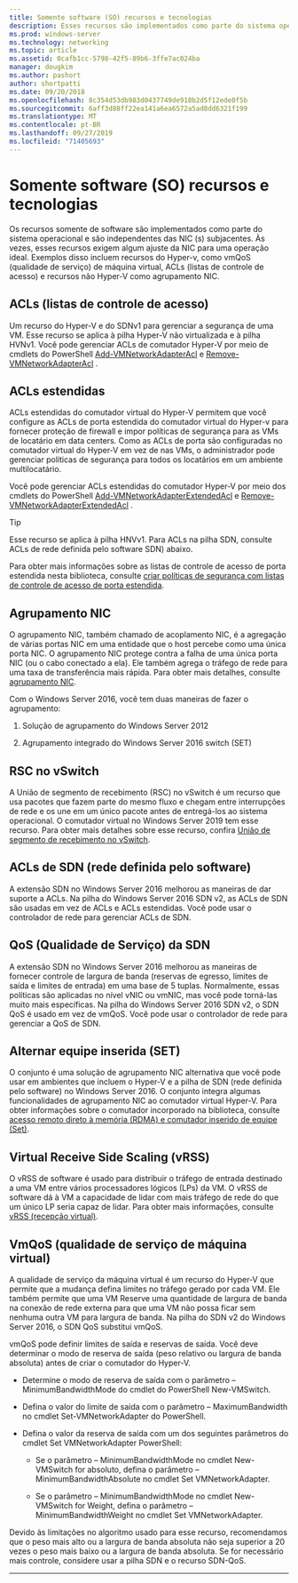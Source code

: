```yaml
---
title: Somente software (SO) recursos e tecnologias
description: Esses recursos são implementados como parte do sistema operacional e são independentes das NIC (s) subjacentes. Às vezes, esses recursos exigem algum ajuste da NIC para uma operação ideal. Exemplos disso incluem recursos do Hyper-v, como vmQoS (qualidade de serviço) de máquina virtual, ACLs (listas de controle de acesso) e recursos não Hyper-V como agrupamento NIC.
ms.prod: windows-server
ms.technology: networking
ms.topic: article
ms.assetid: 0cafb1cc-5798-42f5-89b6-3ffe7ac024ba
manager: dougkim
ms.author: pashort
author: shortpatti
ms.date: 09/20/2018
ms.openlocfilehash: 8c354d53db983d0437749de918b2d5f12ede0f5b
ms.sourcegitcommit: 6aff3d88ff22ea141a6ea6572a5ad8dd6321f199
ms.translationtype: MT
ms.contentlocale: pt-BR
ms.lasthandoff: 09/27/2019
ms.locfileid: "71405693"
---
```

# <a name="software-only-so-features-and-technologies"></a>Somente software (SO) recursos e tecnologias
Os recursos somente de software são implementados como parte do sistema operacional e são independentes das NIC (s) subjacentes. Às vezes, esses recursos exigem algum ajuste da NIC para uma operação ideal. Exemplos disso incluem recursos do Hyper-v, como vmQoS (qualidade de serviço) de máquina virtual, ACLs (listas de controle de acesso) e recursos não Hyper-V como agrupamento NIC.

## <a name="access-control-lists-acls"></a>ACLs (listas de controle de acesso)

Um recurso do Hyper-V e do SDNv1 para gerenciar a segurança de uma VM. Esse recurso se aplica à pilha Hyper-V não virtualizada e à pilha HVNv1. Você pode gerenciar ACLs de comutador Hyper-V por meio de cmdlets do PowerShell [Add-VMNetworkAdapterAcl](https://docs.microsoft.com/powershell/module/hyper-v/add-vmnetworkadapteracl?view=win10-ps) e [Remove-VMNetworkAdapterAcl](https://docs.microsoft.com/powershell/module/hyper-v/remove-vmnetworkadapteracl?view=win10-ps) .

## <a name="extended-acls"></a>ACLs estendidas

ACLs estendidas do comutador virtual do Hyper-V permitem que você configure as ACLs de porta estendida do comutador virtual do Hyper-v para fornecer proteção de firewall e impor políticas de segurança para as VMs de locatário em data centers. Como as ACLs de porta são configuradas no comutador virtual do Hyper-V em vez de nas VMs, o administrador pode gerenciar políticas de segurança para todos os locatários em um ambiente multilocatário.

Você pode gerenciar ACLs estendidas do comutador Hyper-V por meio dos cmdlets do PowerShell [Add-VMNetworkAdapterExtendedAcl](https://docs.microsoft.com/powershell/module/hyper-v/add-vmnetworkadapterextendedacl?view=win10-ps) e [Remove-VMNetworkAdapterExtendedAcl](https://docs.microsoft.com/powershell/module/hyper-v/remove-vmnetworkadapteracl?view=win10-ps) .

>[!TIP] 
>Esse recurso se aplica à pilha HNVv1. Para ACLs na pilha SDN, consulte ACLs de rede definida pelo software SDN) abaixo.

Para obter mais informações sobre as listas de controle de acesso de porta estendida nesta biblioteca, consulte [criar políticas de segurança com listas de controle de acesso de porta estendida](https://docs.microsoft.com/windows-server/virtualization/hyper-v-virtual-switch/Create-Security-Policies-with-Extended-Port-Access-Control-Lists).

## <a name="nic-teaming"></a>Agrupamento NIC

O agrupamento NIC, também chamado de acoplamento NIC, é a agregação de várias portas NIC em uma entidade que o host percebe como uma única porta NIC. O agrupamento NIC protege contra a falha de uma única porta NIC (ou o cabo conectado a ela). Ele também agrega o tráfego de rede para uma taxa de transferência mais rápida. Para obter mais detalhes, consulte [agrupamento NIC](https://docs.microsoft.com/windows-server/networking/technologies/nic-teaming/nic-teaming).

Com o Windows Server 2016, você tem duas maneiras de fazer o agrupamento:

1.  Solução de agrupamento do Windows Server 2012

2.  Agrupamento integrado do Windows Server 2016 switch (SET)


## <a name="rsc-in-the-vswitch"></a>RSC no vSwitch

A União de segmento de recebimento (RSC) no vSwitch é um recurso que usa pacotes que fazem parte do mesmo fluxo e chegam entre interrupções de rede e os une em um único pacote antes de entregá-los ao sistema operacional. O comutador virtual no Windows Server 2019 tem esse recurso. Para obter mais detalhes sobre esse recurso, confira [União de segmento de recebimento no vSwitch](https://docs.microsoft.com/windows-server/networking/technologies/hpn/rsc-in-the-vswitch).

## <a name="software-defined-networking-sdn-acls"></a>ACLs de SDN (rede definida pelo software)

A extensão SDN no Windows Server 2016 melhorou as maneiras de dar suporte a ACLs. Na pilha do Windows Server 2016 SDN v2, as ACLs de SDN são usadas em vez de ACLs e ACLs estendidas. Você pode usar o controlador de rede para gerenciar ACLs de SDN. 

## <a name="sdn-quality-of-service-qos"></a>QoS (Qualidade de Serviço) da SDN

A extensão SDN no Windows Server 2016 melhorou as maneiras de fornecer controle de largura de banda (reservas de egresso, limites de saída e limites de entrada) em uma base de 5 tuplas. Normalmente, essas políticas são aplicadas no nível vNIC ou vmNIC, mas você pode torná-las muito mais específicas. Na pilha do Windows Server 2016 SDN v2, o SDN QoS é usado em vez de vmQoS. Você pode usar o controlador de rede para gerenciar a QoS de SDN.

## <a name="switch-embedded-teaming-set"></a>Alternar equipe inserida (SET)

O conjunto é uma solução de agrupamento NIC alternativa que você pode usar em ambientes que incluem o Hyper-V e a pilha de SDN (rede definida pelo software) no Windows Server 2016. O conjunto integra algumas funcionalidades de agrupamento NIC ao comutador virtual Hyper-V. Para obter informações sobre o comutador incorporado na biblioteca, consulte [acesso remoto direto à memória (RDMA) e comutador inserido de equipe (Set)](https://docs.microsoft.com/windows-server/virtualization/hyper-v-virtual-switch/rdma-and-switch-embedded-teaming).

## <a name="virtual-receive-side-scaling-vrss"></a>Virtual Receive Side Scaling (vRSS)

O vRSS de software é usado para distribuir o tráfego de entrada destinado a uma VM entre vários processadores lógicos (LPs) da VM. O vRSS de software dá à VM a capacidade de lidar com mais tráfego de rede do que um único LP seria capaz de lidar. Para obter mais informações, consulte [vRSS (recepção virtual)](https://docs.microsoft.com/windows-server/networking/technologies/vrss/vrss-top).

## <a name="virtual-machine-quality-of-service-vmqos"></a>VmQoS (qualidade de serviço de máquina virtual)

A qualidade de serviço da máquina virtual é um recurso do Hyper-V que permite que a mudança defina limites no tráfego gerado por cada VM. Ele também permite que uma VM Reserve uma quantidade de largura de banda na conexão de rede externa para que uma VM não possa ficar sem nenhuma outra VM para largura de banda. Na pilha do SDN v2 do Windows Server 2016, o SDN QoS substitui vmQoS.

vmQoS pode definir limites de saída e reservas de saída. Você deve determinar o modo de reserva de saída (peso relativo ou largura de banda absoluta) antes de criar o comutador do Hyper-V.

-  Determine o modo de reserva de saída com o parâmetro – MinimumBandwidthMode do cmdlet do PowerShell New-VMSwitch.

-  Defina o valor do limite de saída com o parâmetro – MaximumBandwidth no cmdlet Set-VMNetworkAdapter do PowerShell.

-  Defina o valor da reserva de saída com um dos seguintes parâmetros do cmdlet Set VMNetworkAdapter PowerShell:

   -  Se o parâmetro – MinimumBandwidthMode no cmdlet New-VMSwitch for absoluto, defina o parâmetro – MinimumBandwidthAbsolute no cmdlet Set VMNetworkAdapter.

   -  Se o parâmetro – MinimumBandwidthMode no cmdlet New-VMSwitch for Weight, defina o parâmetro – MinimumBandwidthWeight no cmdlet Set VMNetworkAdapter.

Devido às limitações no algoritmo usado para esse recurso, recomendamos que o peso mais alto ou a largura de banda absoluta não seja superior a 20 vezes o peso mais baixo ou a largura de banda absoluta. Se for necessário mais controle, considere usar a pilha SDN e o recurso SDN-QoS.


---